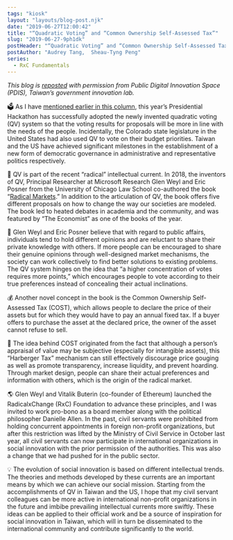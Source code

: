 ```yaml
---
tags: "kiosk"
layout: "layouts/blog-post.njk"
date: "2019-06-27T12:00:42"
title: "“Quadratic Voting” and “Common Ownership Self-Assessed Tax”"
slug: "2019-06-27-9ph1dk"
postHeader: "“Quadratic Voting” and “Common Ownership Self-Assessed Tax”"
postAuthor: "Audrey Tang,  Sheau-Tyng Peng"
series:
  - RxC Fundamentals
---
```


_This blog is [reposted](https://pdis.nat.gov.tw/en/blog/%E5%95%86%E5%91%A8%E5%B0%88%E6%AC%84-%E5%B9%B3%E6%96%B9%E6%8A%95%E7%A5%A8%E6%B3%95-%E8%88%87-%E5%85%B1%E6%9C%89%E8%87%AA%E8%A9%95%E7%A8%85/) with permission from Public Digital Innovation Space (PDIS), Taiwan’s government innovation lab._

🗳 As I have [mentioned earlier in this column](https://pdis.nat.gov.tw/en/blog/%E5%95%86%E5%91%A8%E5%B0%88%E6%AC%84-%E4%BD%A0%E4%BE%86%E8%A8%B1%E9%A1%98-%E5%85%A8%E6%B0%91-%E9%82%84%E9%A1%98/), this year’s Presidential Hackathon has successfully adopted the newly invented quadratic voting (QV) system so that the voting results for proposals will be more in line with the needs of the people. Incidentally, the Colorado state legislature in the United States had also used QV to vote on their budget priorities. Taiwan and the US have achieved significant milestones in the establishment of a new form of democratic governance in administrative and representative politics respectively.

🎪 QV is part of the recent “radical” intellectual current. In 2018, the inventors of QV, Principal Researcher at Microsoft Research Glen Weyl and Eric Posner from the University of Chicago Law School co-authored the book “[Radical Markets](http://radicalmarkets.com/).” In addition to the articulation of QV, the book offers five different proposals on how to change the way our societies are modeled. The book led to heated debates in academia and the community, and was featured by “The Economist” as one of the books of the year.

📢 Glen Weyl and Eric Posner believe that with regard to public affairs, individuals tend to hold different opinions and are reluctant to share their private knowledge with others. If more people can be encouraged to share their genuine opinions through well-designed market mechanisms, the society can work collectively to find better solutions to existing problems. The QV system hinges on the idea that “a higher concentration of votes requires more points,” which encourages people to vote according to their true preferences instead of concealing their actual inclinations.

💰 Another novel concept in the book is the Common Ownership Self-Assessed Tax (COST), which allows people to declare the price of their assets but for which they would have to pay an annual fixed tax. If a buyer offers to purchase the asset at the declared price, the owner of the asset cannot refuse to sell.

🛒 The idea behind COST originated from the fact that although a person’s appraisal of value may be subjective (especially for intangible assets), this “Harberger Tax” mechanism can still effectively discourage price gouging as well as promote transparency, increase liquidity, and prevent hoarding. Through market design, people can share their actual preferences and information with others, which is the origin of the radical market.

🌎 Glen Weyl and Vitalik Buterin (co-founder of Ethereum) launched the RadicalxChange (RxC) Foundation to advance these principles, and I was invited to work pro-bono as a board member along with the political philosopher Danielle Allen. In the past, civil servants were prohibited from holding concurrent appointments in foreign non-profit organizations, but after this restriction was lifted by the Ministry of Civil Service in October last year, all civil servants can now participate in international organizations in social innovation with the prior permission of the authorities. This was also a change that we had pushed for in the public sector.

💡 The evolution of social innovation is based on different intellectual trends. The theories and methods developed by these currents are an important means by which we can achieve our social mission. Starting from the accomplishments of QV in Taiwan and the US, I hope that my civil servant colleagues can be more active in international non-profit organizations in the future and imbibe prevailing intellectual currents more swiftly. These ideas can be applied to their official work and be a source of inspiration for social innovation in Taiwan, which will in turn be disseminated to the international community and contribute significantly to the world.
